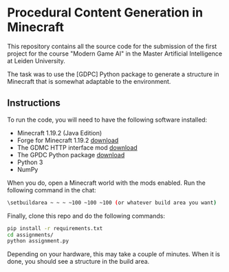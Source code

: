 # Procedural Content Generation in Minecraft

This repository contains all the source code for the submission of the first project for the course "Modern Game AI"  in the Master Artificial Intelligence at Leiden University.

The task was to use the [GDPC] Python package to generate a structure in Minecraft that is somewhat adaptable to the environment.

## Instructions

To run the code, you will need to have the following software installed:
- Minecraft 1.19.2 (Java Edition)
- Forge for Minecraft 1.19.2 [download](https://files.minecraftforge.net/net/minecraftforge/forge/index_1.19.2.html)
- The GDMC HTTP interface mod [download](https://github.com/Niels-NTG/gdmc_http_interface/releases/tag/v1.0.0)
- The GPDC Python package [download](https://github.com/avdstaaij/gdpc)
- Python 3
- NumPy
  
When you do, open a Minecraft world with the mods enabled.
Run the following command in the chat:

```bash
\setbuildarea ~ ~ ~ ~100 ~100 ~100 (or whatever build area you want)
```

Finally, clone this repo and do the following commands:

```bash
pip install -r requirements.txt
cd assignments/
python assignment.py
```

Depending on your hardware, this may take a couple of minutes.
When it is done, you should see a structure in the build area.

